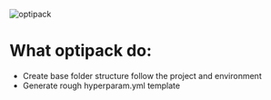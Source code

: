 ![optipack](asset/image/logo.png)

# What optipack do: 
- Create base folder structure follow the project and environment
- Generate rough hyperparam.yml template